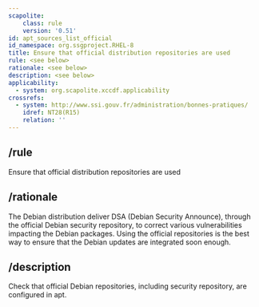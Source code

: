 ```yaml
---
scapolite:
    class: rule
    version: '0.51'
id: apt_sources_list_official
id_namespace: org.ssgproject.RHEL-8
title: Ensure that official distribution repositories are used
rule: <see below>
rationale: <see below>
description: <see below>
applicability:
  - system: org.scapolite.xccdf.applicability
crossrefs:
  - system: http://www.ssi.gouv.fr/administration/bonnes-pratiques/
    idref: NT28(R15)
    relation: ''
---
```



## /rule

Ensure that official distribution repositories are used

## /rationale

The
Debian distribution deliver DSA (Debian Security Announce), through the
official Debian security repository, to correct various vulnerabilities
impacting the Debian packages. Using the official repositories is the
best way to ensure that the Debian updates are integrated soon enough.

## /description

Check
that official Debian repositories, including security repository, are
configured in apt.
